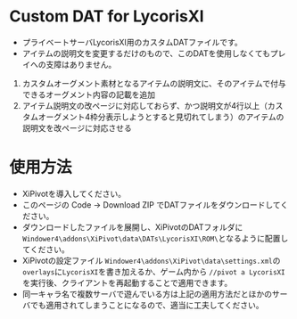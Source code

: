 # Custom DAT for LycorisXI

- プライベートサーバLycorisXI用のカスタムDATファイルです。
- アイテムの説明文を変更するだけのもので、このDATを使用しなくてもプレイへの支障はありません。
1. カスタムオーグメント素材となるアイテムの説明文に、そのアイテムで付与できるオーグメント内容の記載を追加
1. アイテム説明文の改ページに対応しておらず、かつ説明文が4行以上（カスタムオーグメント4枠分表示しようとすると見切れてしまう）のアイテムの説明文を改ページに対応させる

# 使用方法

- XiPivotを導入してください。
- このページの Code -> Download ZIP でDATファイルをダウンロードしてください。
- ダウンロードしたファイルを展開し、XiPivotのDATフォルダに `Windower4\addons\XiPivot\data\DATs\LycorisXI\ROM\`となるように配置してください。
- XiPivotの設定ファイル `Windower4\addons\XiPivot\data\settings.xml`の`overlays`に`LycorisXI`を書き加えるか、ゲーム内から `//pivot a LycorisXI`を実行後、クライアントを再起動することで適用できます。
- 同一キャラ名で複数サーバで遊んでいる方は上記の適用方法だとほかのサーバでも適用されてしまうことになるので、適当に工夫してください。
